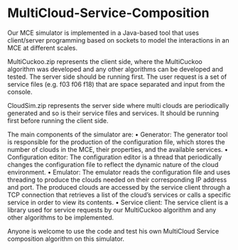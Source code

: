 # MultiCloud-Service-Composition
Our MCE simulator is implemented in a Java-based tool that uses client/server programming based on sockets to model the interactions in an MCE at different scales.

MultiCuckoo.zip represents the client side, where the MultiCuckoo algorithm was developed and any other algorithms can be developed and tested. The server side should be running first. The user request is a set of service files (e.g. f03 f06 f18) that are space separated and input from the console.

CloudSim.zip represents the server side where multi clouds are periodically generated and so is their service files and services. It should be running first before running the client side.

The main components of the simulator are:
• Generator: The generator tool is responsible for the production of the configuration file, which stores the number of clouds in the MCE, their properties, and the available services.
• Configuration editor: The configuration editor is a thread that periodically changes the configuration file to reflect the dynamic nature of the cloud environment.
• Emulator: The emulator reads the configuration file and uses threading to produce the clouds needed on their corresponding IP address and port. The produced clouds are accessed by the service client through a TCP connection that retrieves a list of the cloud’s services or calls a specific service in order to view its contents.
• Service client: The service client is a library used for service requests by our MultiCuckoo algorithm and any other algorithms to be implemented.

Anyone is welcome to use the code and test his own MultiCloud Service composition algorithm on this simulator.
